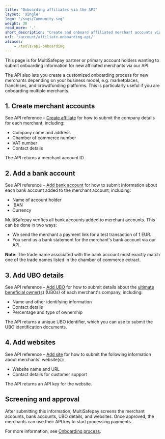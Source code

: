 ```yaml
---
title: "Onboarding affiliates via the API"
layout: 'single'
logo: "/svgs/Community.svg"
weight: 30
read_more: '.'
short_description: "Create and onboard affiliated merchant accounts via our API."
url: '/account/affiliate-onboarding-api/'
aliases: 
    - /tools/api-onboarding
---
```


This page is for MultiSafepay partner or primary account holders wanting to submit onboarding information for new affiliated merchants via our API. 

The API also lets you create a customized onboarding process for new merchants depending on your business model, e.g. marketplaces, franchises, and crowdfunding platforms. This is particularly useful if you are onboarding multiple merchants.  

## 1. Create merchant accounts

See API reference – [Create affiliate](https://api-docs.multisafepay.com/reference/partnersignupaccount) for how to submit the company details for each merchant, including:

- Company name and address
- Chamber of commerce number
- VAT number
- Contact details

The API returns a merchant account ID.

## 2. Add a bank account
See API reference – [Add bank account](https://api-docs.multisafepay.com/reference/partnercreateaccountbankaccount) for how to submit information about each bank account added to the merchant account, including: 

- Name of account holder
- IBAN
- Currency

MultiSafepay verifies all bank accounts added to merchant accounts. This can be done in two ways:

- We send the merchant a payment link for a test transaction of 1 EUR. 
- You send us a bank statement for the merchant's bank account via our API.

**Note:** The trade name associated with the bank account must exactly match one of the trade names listed in the chamber of commerce extract.

## 3. Add UBO details
See API reference – [Add UBO](https://api-docs.multisafepay.com/reference/partnercreateaccountubo) for how to submit details about the [ultimate beneficial owner(s)](/account/ubo/) (UBOs) of each merchant's company, including:

- Name and other identifying information
- Contact details
- Percentage and type of ownership

The API returns a unique UBO identifier, which you can use to submit the UBO identification documents.

## 4. Add websites
See API reference – [Add site](https://api-docs.multisafepay.com/reference/partnercreateaccountsite) for how to submit the following information about merchants' website(s):

- Website name and URL
- Contact details for customer support
 
The API returns an API key for the website. 

## Screening and approval 

After submitting this information, MultiSafepay screens the merchant accounts, bank accounts, UBO details, and websites. Once approved, the merchants can use their API key to start processing payments.

For more information, see [Onboarding process](/account/onboarding-process/).
